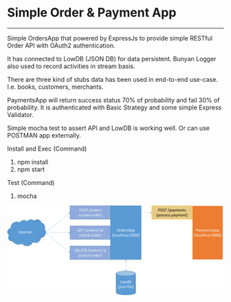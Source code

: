 # Simple Order & Payment App
***

Simple OrdersApp that powered by ExpressJs to provide simple RESTful Order API with OAuth2 authentication.

It has connected to LowDB (JSON DB) for data persistent. Bunyan Logger also used to record activities in stream basis.

There are three kind of stubs data has been used in end-to-end use-case. I.e. books, customers, merchants.

PaymentsApp will return success status 70% of probability and fail 30% of probability. It is authenticated with Basic Strategy and some simple Express Validator.

Simple mocha test to assert API and LowDB is working well. Or can use POSTMAN app externally.

Install and Exec (Command)
1. npm install
2. npm start

Test (Command)
1. mocha

![Design](design.png)
